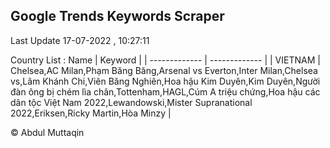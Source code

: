 

## Google Trends Keywords Scraper 
 
Last Update 17-07-2022 , 10:27:11

Country List :
 Name  | Keyword |
| ------------- | ------------- |
| VIETNAM | Chelsea,AC Milan,Phạm Băng Băng,Arsenal vs Everton,Inter Milan,Chelsea vs,Lâm Khánh Chi,Viên Băng Nghiên,Hoa hậu Kim Duyên,Kim Duyên,Người đàn ông bị chém lìa chân,Tottenham,HAGL,Cúm A triệu chứng,Hoa hậu các dân tộc Việt Nam 2022,Lewandowski,Mister Supranational 2022,Eriksen,Ricky Martin,Hòa Minzy |



© Abdul Muttaqin 
